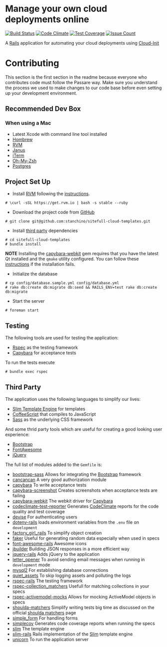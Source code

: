 # Manage your own cloud deployments online

[![Build
Status](https://travis-ci.org/stanchino/sitefull-cloud-templates.svg?branch=master)](https://travis-ci.org/stanchino/sitefull-cloud-templates)
[![Code
Climate](https://codeclimate.com/github/stanchino/sitefull-cloud-templates/badges/gpa.svg)](https://codeclimate.com/github/stanchino/sitefull-cloud-templates)
[![Test
Coverage](https://codeclimate.com/github/stanchino/sitefull-cloud-templates/badges/coverage.svg)](https://codeclimate.com/github/stanchino/sitefull-cloud-templates/coverage)
[![Issue
Count](https://codeclimate.com/github/stanchino/sitefull-cloud-templates/badges/issue_count.svg)](https://codeclimate.com/github/stanchino/sitefull-cloud-templates)

A [Rails](http://rubyonrails.com) application for automating your cloud
deployments using
[Cloud-Init](https://cloudinit.readthedocs.org/en/latest/)

Contributing
============
This section is the first section in the readme because everyone who contributes code must follow the Passare way. Make sure you understand the process we used to make changes to our code base before even setting up your development environment.

Recommended Dev Box
-------------------

### When using a Mac
* Latest Xcode with command line tool installed
* [Hombrew](http://mxcl.github.com/homebrew/)
* [RVM](https://rvm.io/)
* [Janus](https://github.com/carlhuda/janus)
* [iTerm](http://www.iterm2.com/#/section/home)
* [Oh-My-Zsh](https://github.com/robbyrussell/oh-my-zsh)
* [Postgres](http://www.enterprisedb.com/products-services-training/pgdownload#osx)

Project Set Up
-------------

 * Install [RVM](https://rvm.io/) following the [instructions](https://rvm.io/rvm/install).
```
# \curl -sSL https://get.rvm.io | bash -s stable --ruby
```
 * Download the project code from [GitHub](https://github.com/stanchino/sitefull-cloud-templates)
```
# git clone git@github.com:stanchino/sitefull-cloud-templates.git
```
 * Install [third party](#third-party) dependencies
```
# cd sitefull-cloud-templates
# bundle install
```
**NOTE** Installing the
[capybara-webkit](https://github.com/thoughtbot/capybara-webkit) gem requires that you have
the latest Qt installed and the `qmake` utility configured. You can
follow these [instructions](https://github.com/thoughtbot/capybara-webkit/wiki/Installing-Qt-and-compiling-capybara-webkit) if the installation fails.
 * Initialize the database
```
# cp config/database.sample.yml config/database.yml
# rake db:create db:migrate db:seed && RAILS_ENV=test rake db:create db:migrate
```
 * Start the server
```
# foreman start
```

Testing
-------
The following tools are used for testing the application:
  * [Rspec](http://rspec.info/) as the testing framework
  * [Capybara](http://jnicklas.github.io/capybara/) for acceptance tests

To run the tests execute
```
# bundle exec rspec
```

## Third Party

The application uses the following languages to simplify our lives:
  * [Slim Template Engine](http://slim-lang.com/) for templates
  * [CoffeeScript](http://coffeescript.org/) that compiles to JavaScript
  * [Sass](http://sass-lang.com/) as the underlying CSS framework

And some thrid party tools which are useful for creating a good looking user experience:
  * [Bootstrap](http://getbootstrap.com/)
  * [FontAwesome](https://fortawesome.github.io/Font-Awesome/)
  * [jQuery](https://jquery.com/)

The full list of modules added to the `Gemfile` is:
  * [bootstrap-sass](https://github.com/twbs/bootstrap-sass) Allows for
    integrating the [Bootstrap](http://getbootstrap.com) framework
  * [cancancan](https://github.com/CanCanCommunity/cancancan) A very
    good authorization module
  * [capybara](https://github.com/jnicklas/capybara) To write acceptance
    tests
  * [capybara-screenshot](https://github.com/mattheworiordan/capybara-screenshot) Creates screenshots when acceptance tests are failing
  * [capybara-webkit](https://github.com/thoughtbot/capybara-webkit) The
    webkit driver for [Capybara](http://jnicklas.github.io/capybara/)
  * [codeclimate-test-reporter](https://github.com/codeclimate/ruby-test-reporter) Generates [CodeClimate](https://codeclimate.com/) reports for the code quality and test coverage
  * [devise](https://github.com/plataformatec/devise) For authenticating
    users
  * [dotenv-rails](https://github.com/bkeepers/dotenv) loads environment variables from the `.env` file on
    `development`
  * [factory_girl_rails](https://github.com/thoughtbot/factory_girl_rails) To simplify object creation
  * [faker](https://github.com/stympy/faker) Useful for generating
    random data especially when used in specs
  * [font-awesome-rails](https://github.com/bokmann/font-awesome-rails)
    Awesome icons
  * [jbuilder](https://github.com/rails/jbuilder) Building JSON
    responses in a more efficient way
  * [jquery-rails](https://github.com/rails/jquery-rails) Adds jQuery to
    the application
  * [letter_opener](https://github.com/ryanb/letter_opener) To avoid
    sending email messages when running in `development` mode
  * [mysql2](https://github.com/brianmario/mysql2) For establishing
    database connections
  * [quiet_assets](https://github.com/evrone/quiet_assets) To skip
    logging assets and polluting the logs
  * [rspec-rails](https://github.com/rspec/rspec-rails) The testing
    framework
  * [rspec-collection_matchers](https://github.com/rspec/rspec-collection_matchers) Usefull for matching collections in your specs
  * [rspec-activemodel-mocks](https://github.com/rspec/rspec-activemodel-mocks) Allows for mocking ActiveModel objects in specs
  * [shoulda-matchers](https://github.com/thoughtbot/shoulda-matchers)
    Simplify writing tests big time as discussed on the official
[shoulda matchers](http://matchers.shoulda.io/) page
  * [simple_form](https://github.com/plataformatec/simple_form) For
    handling forms
  * [simplecov](https://github.com/colszowka/simplecov) Generates code
    coverage reports when running the specs
  * [slim](https://github.com/slim-template/slim) The template engine
  * [slim-rails](https://github.com/slim-template/slim-rails) Rails
    implementation of the [Slim](http://slim-lang.org) template engine
  * [unicorn](http://unicorn.bogomips.org/) To run the application
    server
